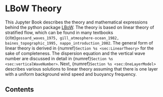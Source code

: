 # LBoW Theory
This Jupyter Book describes the theory and mathematical expressions behind the python package [LBoW](https://github.com/DriesAllaerts/lbow). The theory is based on linear theory of stratified flow, which can be found in many textbooks {cite}`gossard_waves_1975, gill_atmosphere-ocean_1982, baines_topographic_1995, nappo_introduction_2002`. The general form of linear theory is derived in {numref}`Section %s <sec:LinearTheory>` for the sake of completeness. The dispersion equation and the vertical wave number are discussed in detail in {numref}`Section %s <sec:verticalWaveNumber>`. Next, {numref}`Section %s <sec:OneLayerModel>` describes various solutions to linear theory assuming that there is one layer with a uniform background wind speed and buoyancy frequency.

## Contents
```{tableofcontents}
```
